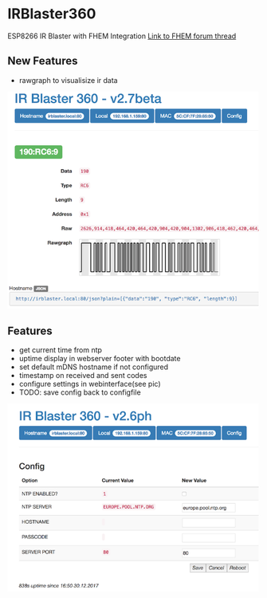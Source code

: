# IRBlaster360

ESP8266 IR Blaster with FHEM Integration
[Link to FHEM forum thread](https://forum.fhem.de/index.php/topic,72950.0.html)

## New Features

* rawgraph to visualisize ir data

![rawgraph](/images/rawgraph.png)

## Features

* get current time from ntp
* uptime display in webserver footer with bootdate
* set default mDNS hostname if not configured
* timestamp on received and sent codes
* configure settings in webinterface(see pic)
* TODO: save config back to configfile

![config](/images/config.png)


